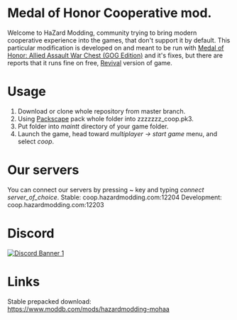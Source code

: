 # Medal of Honor Cooperative mod.

Welcome to HaZard Modding, community trying to bring modern cooperative experience into the games, that don't support it by default.
This particular modification is developed on and meant to be run with [Medal of Honor: Allied Assault War Chest (GOG Edition)](https://www.gog.com/game/medal_of_honor_allied_assault_war_chest) and it's fixes, but there are reports that it runs fine on free, [Revival](http://mymoh.tk/) version of game.

# Usage

1. Download or clone whole repository from master branch.
2. Using [Packscape](https://www.moddb.com/downloads/pak-scape) pack whole folder into zzzzzzz_coop.pk3.
3. Put folder into *maintt* directory of your game folder.
4. Launch the game, head toward *multiplayer -> start game* menu, and select *coop*.

# Our servers
You can connect our servers by pressing ~ key and typing *connect server_of_choice*.
Stable: coop.hazardmodding.com:12204
Development: coop.hazardmodding.com:12203
 
# Discord
[![Discord Banner 1](https://discordapp.com/api/guilds/509441602222030848/widget.png?style=banner2)](https://discord.gg/mbU5qAa)

# Links
Stable prepacked download: https://www.moddb.com/mods/hazardmodding-mohaa

